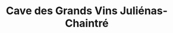 ---
title: "Cave des Grands Vins Juliénas-Chaintré"
url: /julienas/cave-des-grands-vins-julienas-chaintre/
shop: alcool
---